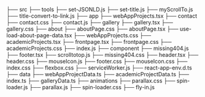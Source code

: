 ├── src
    ├── tools
        ├── set-JSONLD.js
        ├── set-title.js
        ├── myScrollTo.js
        ├── title-convert-to-link.js
    ├── app
        ├── webAppProjects.tsx
        ├── contact
            ├── contact.css
            ├── contact.js
        ├── gallery
            ├── gallery.tsx
            ├── gallery.css
        ├── about
            ├── aboutPage.css
            ├── aboutPage.tsx
            ├── use-load-about-page-data.tsx
        ├── webAppProjects.css
        ├── academicProjects.tsx
        ├── frontpage.tsx
        ├── frontpage.css
        ├── academicProjects.css
    ├── index.js
    ├── component
        ├── missing404.js
        ├── footer.tsx
        ├── scrolltotop.js
        ├── missing404.css
        ├── header.tsx
        ├── header.css
        ├── mouseIcon.js
        ├── footer.css
        ├── mouseIcon.css
    ├── index.css
    ├── flexbox.css
    ├── serviceWorker.js
    ├── react-app-env.d.ts
    ├── data
        ├── webAppProjectData.ts
        ├── academicProjectData.ts
        ├── index.ts
        ├── galleryData.ts
    ├── animations
        ├── parallax.css
        ├── spin-loader.js
        ├── parallax.js
        ├── spin-loader.css
        ├── fly-in.js
